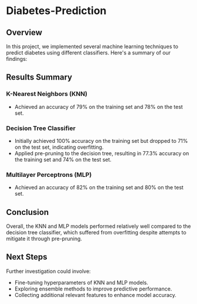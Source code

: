 # Diabetes-Prediction


## Overview
In this project, we implemented several machine learning techniques to predict diabetes using different classifiers. Here's a summary of our findings:

## Results Summary

### K-Nearest Neighbors (KNN)
- Achieved an accuracy of 79% on the training set and 78% on the test set.

### Decision Tree Classifier
- Initially achieved 100% accuracy on the training set but dropped to 71% on the test set, indicating overfitting.
- Applied pre-pruning to the decision tree, resulting in 77.3% accuracy on the training set and 74% on the test set.

### Multilayer Perceptrons (MLP)
- Achieved an accuracy of 82% on the training set and 80% on the test set.

## Conclusion
Overall, the KNN and MLP models performed relatively well compared to the decision tree classifier, which suffered from overfitting despite attempts to mitigate it through pre-pruning.

## Next Steps
Further investigation could involve:
- Fine-tuning hyperparameters of KNN and MLP models.
- Exploring ensemble methods to improve predictive performance.
- Collecting additional relevant features to enhance model accuracy.



